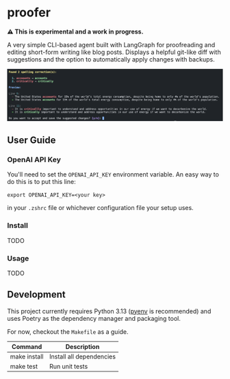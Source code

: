 # proofer

**⚠️ This is experimental and a work in progress.**

A very simple CLI-based agent built with LangGraph for proofreading and editing short-form writing like blog posts. Displays a helpful git-like diff with suggestions and the option to automatically apply changes with backups.

![screenshot](./docs/images/screenshot.png)

## User Guide

### OpenAI API Key

You'll need to set the `OPENAI_API_KEY` environment variable. An easy way to do this is to put this line:

```
export OPENAI_API_KEY=<your key>
```

in your `.zshrc` file or whichever configuration file your setup uses.

### Install

TODO

### Usage

TODO

## Development

This project currently requires Python 3.13 ([pyenv](https://realpython.com/intro-to-pyenv/) is recommended) and uses Poetry as the dependency manager and packaging tool.

For now, checkout the `Makefile` as a guide.

| Command      | Description              |
| ------------ | ------------------------ |
| make install | Install all dependencies |
| make test    | Run unit tests           |
